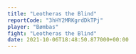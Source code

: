```yaml
---
title: "Leotheras the Blind"
reportCode: "3hHY2MRKgrdDkTPj"
player: "Bømbas"
fight: "Leotheras the Blind"
date: 2021-10-06T18:48:50.877000+00:00
---
```

